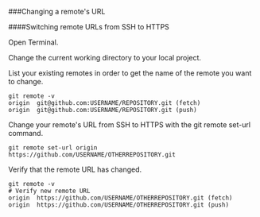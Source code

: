 ###Changing a remote's URL

####Switching remote URLs from SSH to HTTPS

Open Terminal.

Change the current working directory to your local project.

List your existing remotes in order to get the name of the remote you want to change.

  ```
  git remote -v
  origin  git@github.com:USERNAME/REPOSITORY.git (fetch)
  origin  git@github.com:USERNAME/REPOSITORY.git (push)
  ```
Change your remote's URL from SSH to HTTPS with the git remote set-url command.

  ```
  git remote set-url origin https://github.com/USERNAME/OTHERREPOSITORY.git
  ```
Verify that the remote URL has changed.

  ```
  git remote -v
  # Verify new remote URL
  origin  https://github.com/USERNAME/OTHERREPOSITORY.git (fetch)
  origin  https://github.com/USERNAME/OTHERREPOSITORY.git (push)
```
